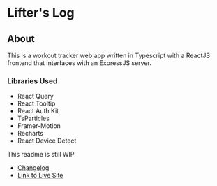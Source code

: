 # Lifter's Log

## About
This is a workout tracker web app written in Typescript with a ReactJS frontend that interfaces with an ExpressJS server.

### Libraries Used
- React Query
- React Tooltip
- React Auth Kit
- TsParticles
- Framer-Motion
- Recharts
- React Device Detect

This readme is still WIP

- [Changelog](./CHANGELOG.md)
- [Link to Live Site](https://lifterslog.xyz/)
